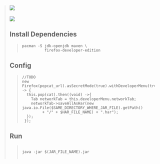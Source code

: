 
> # [![](https://tayaki71751.github.io/NVMe/svg/n.svg)](https://github.com/TaYaKi71751/NVMe/releases)
> [![](https://github.com/TaYaKi71751/NVme/actions/workflows/main.yml/badge.svg)](https://github.com/TaYaKi71751/NVme/actions/workflows/main.yml)
> <br>
> ## Install Dependencies
>> ```
>> pacman -S jdk-openjdk maven \
>>           firefox-developer-edition
>> ```
> ## Config
>> ```
>> //TODO 
>> new Firefox(popcat_url).asSecretMode(true).withDeveloperMenu(true).execute().then(this -> {
>>   this.pop(cat).then((void) ->{
>>     Tab networkTab = this.developerMenu.networkTab;
>>     networkTab->saveAllAsHar(new java.io.File($SAME_DIRECTORY_WHERE_JAR_FILE).getPath() 
>>          + "/" + $HAR_FILE_NAME) + ".har");
>>   }); 
>>  });
>> ```
> ## Run
>> <pre>
>> <code>
>> java -jar $(JAR_FILE_NAME).jar
>> </code>
>> </pre>
